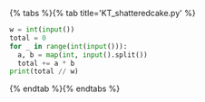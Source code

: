 {% tabs %}{% tab title='KT_shatteredcake.py' %}

```py
w = int(input())
total = 0
for _ in range(int(input())):
  a, b = map(int, input().split())
  total += a * b
print(total // w)
```

{% endtab %}{% endtabs %}
